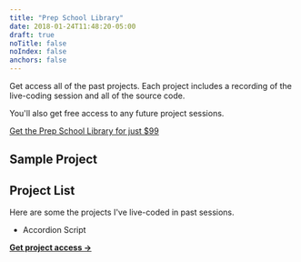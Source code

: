 ```yaml
---
title: "Prep School Library"
date: 2018-01-24T11:48:20-05:00
draft: true
noTitle: false
noIndex: false
anchors: false
---
```


Get access all of the past projects. Each project includes a recording of the live-coding session and all of the source code.

You'll also get free access to any future project sessions.

<a class="btn btn-large" href="#">Get the Prep School Library for just $99</a>

## Sample Project



## Project List

Here are some the projects I've live-coded in past sessions.

- Accordion Script

**[Get project access &rarr;](#main)**
